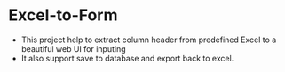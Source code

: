 # Excel-to-Form

- This project help to extract column header from predefined Excel to a beautiful web UI for inputing
- It also support save to database and export back to excel.
